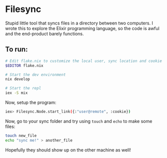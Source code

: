 # Filesync

Stupid little tool that syncs files in a directory between two computers. I wrote this to explore the Elixir programming language, so the code is awful and the end-product barely functions.

## To run:

```bash
# Edit flake.nix to customize the local user, sync location and cookie
$EDITOR flake.nix

# Start the dev environment
nix develop 

# Start the repl
iex -S mix
```

Now, setup the program:

```bash
iex> Filesync.Node.start_link({:"user@remote", :cookie})
```

Now, go to your sync folder and try using `touch` and `echo` to make some files:
```bash
touch new_file
echo "sync me!" > another_file
```

Hopefully they should show up on the other machine as well!
